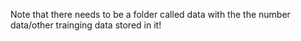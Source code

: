 Note that there needs to be a folder called data with the the number data/other trainging data stored in it!
